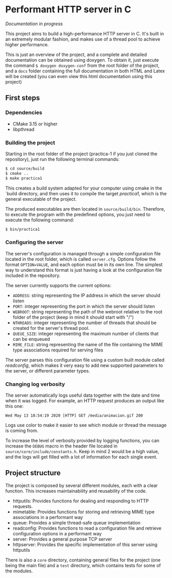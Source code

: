 Performant HTTP server in C
================

*Documentation in progress*

This project aims to build a high-performance HTTP server in C. It's built in an extremely
modular fashion, and makes use of a thread pool to achieve higher performance.

This is just an overview of the project, and a complete and detailed documentation can be
obtained using doxygen. To obtain it, just execute the command `$ doxygen doxygen-conf` from 
the root folder of the project, and a `docs` folder containing the full documentation in
both HTML and Latex will be created (you can even view this html documentation using this
project)

## First steps
### Dependencies
* CMake 3.15 or higher
* libpthread

### Building the project

Starting in the root folder of the project (practica-1 if you just cloned the repository),
just run the following terminal commands:

```bash
$ cd source/build
$ cmake ..
$ make practica1
```

This creates a build system adapted for your computer using cmake in the `build directory,
and then uses it to compile the target *practica1*, which is the general executable of the
project.

The produced executables are then located in `source/build/bin`. Therefore, to execute the
program with the predefined options, you just need to execute the following command:

```bash
$ bin/practica1
```

### Configuring the server
The server's configuration is managed through a simple configuration file located in the 
root folder, which is called ```server.cfg```. Options follow the format `OPTION=VALUE`,
and each option must be in its own line. The simplest way to understand this format is
just having a look at the configuration file included in the repository.

The server currently supports the current options:

* `ADDRESS`: string representing the IP address in which the server should listen
* `PORT`: integer representing the port in which the server should listen
* `WEBROOT`: string representing the path of the webroot relative to the root folder of the project (keep in mind it should start with "/")
* `NTHREADS`: integer representing the number of threads that should be created for the server's thread pool.
* `QUEUE_SIZE`: integer representing the maximum number of clients that can be enqueued
* `MIME_FILE`: string representing the name of the file containing the MIME type associations required for serving files

The server parses this configuration file using a custom built module called *readconfig*, which
makes it very easy to add new supported parameters to the server, or different parameter types.

### Changing log verbosity
The server automatically logs useful data together with the date and time when it was logged.
For example, an HTTP request produces an output like this one:

```Wed May 13 18:54:19 2020 [HTTP] GET /media/animacion.gif 200```

Logs use color to make it easier to see which module or thread the message is coming from.

To increase the level of verbosity provided by logging functions, you can increase the
`DEBUG` macro in the header file located in `source/core/include/constants.h`. Keep in
mind 2 would be a high value, and the logs will get filled with a lot of information for
each single event.

## Project structure
The project is composed by several different modules, each with a clear function. This 
increases maintainability and reusability of the code.

* httputils: Provides functions for dealing and responding to HTTP requests.
* mimetable: Provides functions for storing and retrieving MIME type associations in a performant way
* queue: Provides a simple thread-safe queue implementation
* readconfig: Provides functions to read a configuration file and retrieve configuration
options in a performant way
* server: Provides a general purpose TCP server
* httpserver: Provides the specific implementation of this server using httputils

There is also a `core` directory, containing general files for the project (one being
the main file) and a `test` directory, which contains tests for some of the modules.